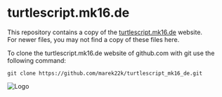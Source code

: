 turtlescript.mk16.de
====================

This repository contains a copy of the [turtlescript.mk16.de](http://turtlescript.mk16.de/ "turtlescript.mk16.de") website.  
For newer files, you may not find a copy of these files here.

To clone the turtlescript.mk16.de website of github.com with git use the following command:  
```
git clone https://github.com/marek22k/turtlescript_mk16_de.git
```

![Logo](//turtlescript.mk16.de/img/turtle.png "Logo")